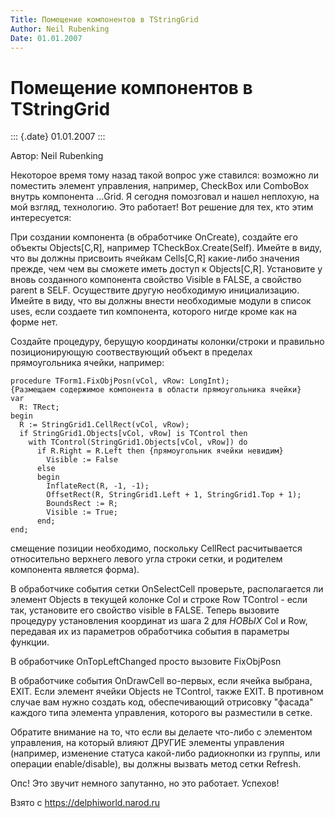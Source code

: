```yaml
---
Title: Помещение компонентов в TStringGrid
Author: Neil Rubenking
Date: 01.01.2007
---
```



Помещение компонентов в TStringGrid
===================================

::: {.date}
01.01.2007
:::

Автор: Neil Rubenking

Некоторое время тому назад такой вопрос уже ставился: возможно ли
поместить элемент управления, например, CheckBox или ComboBox внутрь
компонента ...Grid. Я сегодня помозговал и нашел неплохую, на мой
взгляд, технологию. Это работает! Вот решение для тех, кто этим
интересуется:

При создании компонента (в обработчике OnCreate), создайте его объекты
Objects\[C,R\], например TCheckBox.Create(Self). Имейте в виду, что вы
должны присвоить ячейкам Cells\[C,R\] какие-либо значения прежде, чем
чем вы сможете иметь доступ к Objects\[C,R\]. Установите у вновь
созданного компонента свойство Visible в FALSE, а свойство parent в
SELF. Осуществите другую необходимую инициализацию. Имейте в виду, что
вы должны внести необходимые модули в список uses, если создаете тип
компонента, которого нигде кроме как на форме нет.

Создайте процедуру, берущую координаты колонки/строки и правильно
позиционирующую соотвествующий объект в пределах прямоугольника ячейки,
например:

    procedure TForm1.FixObjPosn(vCol, vRow: LongInt);
    {Размещаем содержимое компонента в области прямоугольника ячейки}
    var
      R: TRect;
    begin
      R := StringGrid1.CellRect(vCol, vRow);
      if StringGrid1.Objects[vCol, vRow] is TControl then
        with TControl(StringGrid1.Objects[vCol, vRow]) do
          if R.Right = R.Left then {прямоугольник ячейки невидим}
            Visible := False
          else
          begin
            InflateRect(R, -1, -1);
            OffsetRect(R, StringGrid1.Left + 1, StringGrid1.Top + 1);
            BoundsRect := R;
            Visible := True;
          end;
    end;

смещение позиции необходимо, поскольку CellRect расчитывается
относительно верхнего левого угла строки сетки, и родителем компонента
является форма).

В обработчике события сетки OnSelectCell проверьте, располагается ли
элемент Objects в текущей колонке Col и строке Row TControl - если так,
установите его свойство visible в FALSE. Теперь вызовите процедуру
установления координат из шага 2 для *НОВЫХ* Col и Row, передавая их
из параметров обработчика события в параметры функции.

В обработчике OnTopLeftChanged просто вызовите FixObjPosn

В обработчике события OnDrawCell во-первых, если ячейка выбрана, EXIT.
Если элемент ячейки Objects не TControl, также EXIT. В противном случае
вам нужно создать код, обеспечивающий отрисовку "фасада" каждого типа
элемента управления, которого вы разместили в сетке.

Обратите внимание на то, что если вы делаете что-либо с элементом
управления, на который влияют ДРУГИЕ элементы управления (например,
изменение статуса какой-либо радиокнопки из группы, или операции
enable/disable), вы должны вызвать метод сетки Refresh.

Опс! Это звучит немного запутанно, но это работает. Успехов!

Взято с <https://delphiworld.narod.ru>
